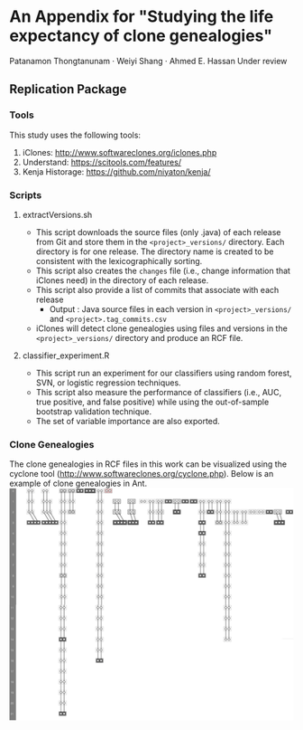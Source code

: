 # An Appendix for "Studying the life expectancy of clone genealogies"
Patanamon Thongtanunam · Weiyi Shang · Ahmed E. Hassan
Under review

## Replication Package
### Tools
This study uses the following tools:
1. iClones: http://www.softwareclones.org/iclones.php
2. Understand: https://scitools.com/features/
3. Kenja Historage: https://github.com/niyaton/kenja/

### Scripts
1. extractVersions.sh 
    * This script downloads the source files (only .java) of each release from Git and store them in the ```<project>_versions/``` directory. Each directory is for one release. The directory name is created to be consistent with the lexicographically sorting.
    * This script also creates the ```changes``` file (i.e., change information that iClones need) in the directory of each release.
    * This script also provide a list of commits that associate with each release
        * Output : Java source files in each version in ```<project>_versions/```  and ```<project>.tag_commits.csv``` 
    * iClones will detect clone genealogies using files and versions in the ```<project>_versions/``` directory and produce an RCF file.  

2. classifier_experiment.R
	* This script run an experiment for our classifiers using random forest, SVN, or logistic regression techniques.
	* This script also measure the performance of classifiers (i.e., AUC, true positive, and false positive) while using the out-of-sample bootstrap validation technique.
	* The set of variable importance are also exported.

### Clone Genealogies
The clone genealogies in RCF files in this work can be visualized using the cyclone tool (http://www.softwareclones.org/cyclone.php). Below is an example of clone genealogies in Ant.
![Ant](Example_clone_geanologies_Ant.png)
